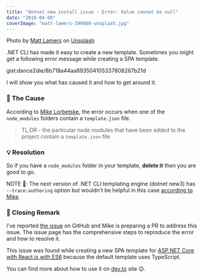 ```yaml
---
title: "dotnet new install issue - Error: Value cannot be null"
date: "2018-04-08"
coverImage: "matt-lamers-399809-unsplash.jpg"
---
```


Photo by [Matt Lamers](https://unsplash.com/photos/R6uybPo0Lv0?utm_source=unsplash&utm_medium=referral&utm_content=creditCopyText) on [Unsplash](https://unsplash.com/search/photos/installation?utm_source=unsplash&utm_medium=referral&utm_content=creditCopyText)

.NET CLI has made it easy to create a new template. Sometimes you might get a following error message while creating a SPA template.

gist:dance2die/8b718a44aa893504105337808287b21d

I will show you what has caused it and how to get around it.

### 🤔 The Cause

According to [Mike Lorbetske](https://github.com/mlorbetske), the error occurs when one of the `node_modules` folders contain a `template.json` file.

> TL;DR - the particular node modules that have been added to the project contain a `template.json` file

### 💡 Resolution

So if you have a `node_modules` folder in your template, **delete it** then you are good to go.

NOTE 📝: The next version of .NET CLI templating engine (dotnet new3) has `--trace:authoring` option but wouldn't be helpful in this case [according to Mike](https://github.com/dotnet/templating/issues/1498#issuecomment-378501905).

### 🚪 Closing Remark

I've reported [the issue](https://github.com/dotnet/templating/issues/1498) on GitHub and Mike is preparing a PR to address this issue. The issue page has the comprehensive steps to reproduce the error and how to resolve it.

This issue was found while creating a new SPA template for [ASP.NET Core with React.js with ES6](https://www.nuget.org/packages/ReactES6.Web/) because the default template uses TypeScript.

You can find more about how to use it on [dev.to](https://dev.to/dance2die/aspnet-core-2-reactjs-template-with-es6-not-typescript-f71) site 😉.
